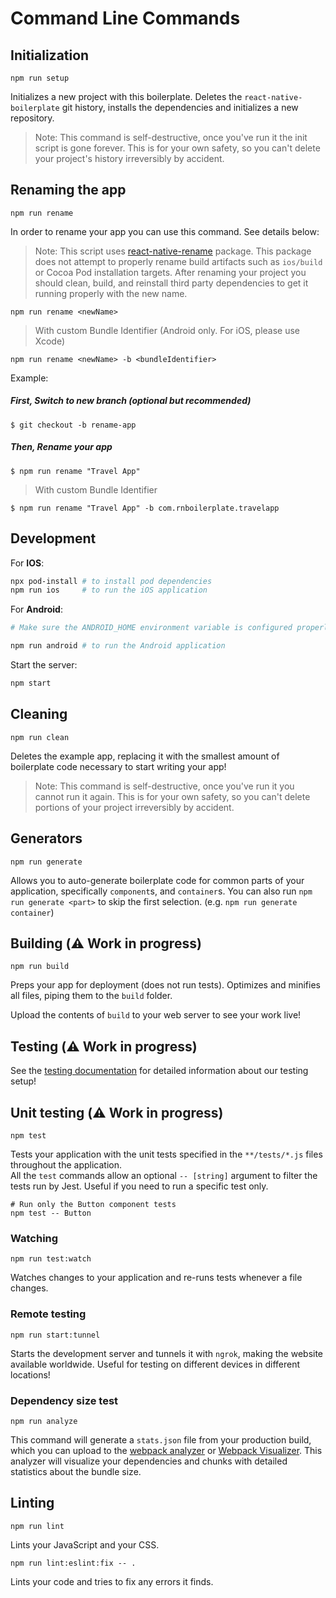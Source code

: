 # Command Line Commands

## Initialization

```Shell
npm run setup
```

Initializes a new project with this boilerplate. Deletes the `react-native-boilerplate`
git history, installs the dependencies and initializes a new repository.

> Note: This command is self-destructive, once you've run it the init script is
> gone forever. This is for your own safety, so you can't delete your project's
> history irreversibly by accident.

## Renaming the app

```command
npm run rename
```
In order to rename your app you can use this command. See details below:

> Note: This script uses [react-native-rename](https://github.com/junedomingo/react-native-rename) package. This package does not attempt to properly rename build artifacts such as `ios/build` or Cocoa Pod installation targets. After renaming your project you should clean, build, and reinstall third party dependencies to get it running properly with the new name.

```command
npm run rename <newName>
```

> With custom Bundle Identifier (Android only. For iOS, please use Xcode)
```
npm run rename <newName> -b <bundleIdentifier>
```

Example:

##### First, Switch to new branch (optional but recommended)
```
$ git checkout -b rename-app
```
##### Then, Rename your app
```
$ npm run rename "Travel App"
```
> With custom Bundle Identifier
```
$ npm run rename "Travel App" -b com.rnboilerplate.travelapp
```

## Development

For <b>IOS</b>:
```sh
npx pod-install # to install pod dependencies
npm run ios     # to run the iOS application
```   

For <b>Android</b>:
```sh
# Make sure the ANDROID_HOME environment variable is configured properly

npm run android # to run the Android application
```

Start the server:
```sh
npm start
```

## Cleaning

```Shell
npm run clean
```

Deletes the example app, replacing it with the smallest amount of boilerplate
code necessary to start writing your app!

> Note: This command is self-destructive, once you've run it you cannot run it
> again. This is for your own safety, so you can't delete portions of your project
> irreversibly by accident.

## Generators

```Shell
npm run generate
```

Allows you to auto-generate boilerplate code for common parts of your
application, specifically `component`s, and `container`s. You can
also run `npm run generate <part>` to skip the first selection. (e.g. `npm run generate container`)

## Building (:warning: Work in progress)

```Shell
npm run build
```

Preps your app for deployment (does not run tests). Optimizes and minifies all files, piping them to the `build` folder.

Upload the contents of `build` to your web server to
see your work live!

## Testing (:warning: Work in progress)

See the [testing documentation](../testing/README.md) for detailed information
about our testing setup!

## Unit testing (:warning: Work in progress)

```Shell
npm test
```

Tests your application with the unit tests specified in the `**/tests/*.js` files
throughout the application.  
All the `test` commands allow an optional `-- [string]` argument to filter
the tests run by Jest. Useful if you need to run a specific test only.

```Shell
# Run only the Button component tests
npm test -- Button
```

### Watching

```Shell
npm run test:watch
```

Watches changes to your application and re-runs tests whenever a file changes.

### Remote testing

```Shell
npm run start:tunnel
```

Starts the development server and tunnels it with `ngrok`, making the website
available worldwide. Useful for testing on different devices in different locations!

### Dependency size test

```Shell
npm run analyze
```

This command will generate a `stats.json` file from your production build, which
you can upload to the [webpack analyzer](https://webpack.github.io/analyse/) or [Webpack Visualizer](https://chrisbateman.github.io/webpack-visualizer/). This
analyzer will visualize your dependencies and chunks with detailed statistics
about the bundle size.

## Linting

```Shell
npm run lint
```

Lints your JavaScript and your CSS.

```Shell
npm run lint:eslint:fix -- .
```

Lints your code and tries to fix any errors it finds.

